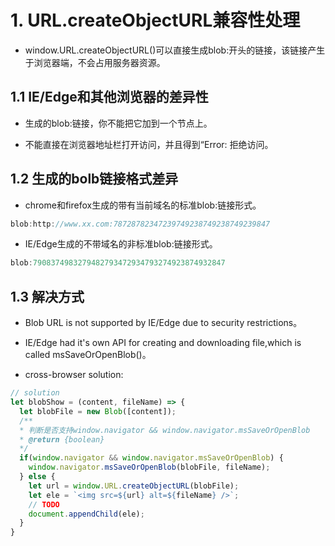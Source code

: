# 1. URL.createObjectURL兼容性处理

- window.URL.createObjectURL()可以直接生成blob:开头的链接，该链接产生于浏览器端，不会占用服务器资源。

## 1.1 IE/Edge和其他浏览器的差异性

- 生成的blob:链接，你不能把它加到一个<a></a>节点上。

- 不能直接在浏览器地址栏打开访问，并且得到“Error: 拒绝访问。

## 1.2 生成的bolb链接格式差异

- chrome和firefox生成的带有当前域名的标准blob:链接形式。

```js
blob:http://www.xx.com:78728782347239749238749238749239847
```

- IE/Edge生成的不带域名的非标准blob:链接形式。

```js
blob:7908374983279482793472934793274923874932847
```

## 1.3 解决方式

- Blob URL is not supported by IE/Edge due to security restrictions。

- IE/Edge had it's own API for creating and downloading file,which is called msSaveOrOpenBlob()。

- cross-browser solution:

```js
// solution
let blobShow = (content, fileName) => {
  let blobFile = new Blob([content]);
  /**
  * 判断是否支持window.navigator && window.navigator.msSaveOrOpenBlob
  * @return {boolean}
  */
  if(window.navigator && window.navigator.msSaveOrOpenBlob) {
    window.navigator.msSaveOrOpenBlob(blobFile, fileName);
  } else {
    let url = window.URL.createObjectURL(blobFile);
    let ele = `<img src=${url} alt=${fileName} />`;
    // TODO
    document.appendChild(ele);
  }
}
```